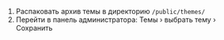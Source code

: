 1. Распаковать архив темы в директорию `/public/themes/`
2. Перейти в панель администратора: Темы &rsaquo; выбрать тему &rsaquo; Сохранить
